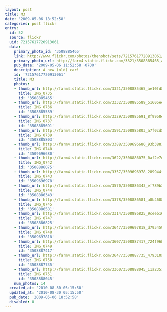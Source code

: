 ```yaml
---
layout: post
title: M3
date: '2009-05-06 18:52:58'
categories: post flickr
entry:
  id: 52
  source: flickr
  uid: 72157617720913061
  data:
    primary_photo_id: '3508885465'
    link: http://www.flickr.com/photos/thenobot/sets/72157617720913061/
    primary_photo_url: http://farm4.static.flickr.com/3321/3508885465_ae10fd8a82_m.jpg
    pub_date: '2009-05-06 11:52:58 -0700'
    description: A new (old) car!
    id: '72157617720913061'
    title: M3
    photos:
    - thumb_url: http://farm4.static.flickr.com/3321/3508885465_ae10fd8a82_s.jpg
      title: IMG_0735
      id: '3508885465'
    - thumb_url: http://farm4.static.flickr.com/3332/3508885589_51605ee9cc_s.jpg
      title: IMG_0736
      id: '3508885589'
    - thumb_url: http://farm4.static.flickr.com/3329/3508885691_8f9958e243_s.jpg
      title: IMG_0737
      id: '3508885691'
    - thumb_url: http://farm4.static.flickr.com/3591/3508885803_a7f0cd52dc_s.jpg
      title: IMG_0739
      id: '3508885803'
    - thumb_url: http://farm4.static.flickr.com/3388/3509696680_93b3881ef5_s.jpg
      title: IMG_0740
      id: '3509696680'
    - thumb_url: http://farm4.static.flickr.com/3622/3508886075_0af2e7e9ee_s.jpg
      title: IMG_0742
      id: '3508886075'
    - thumb_url: http://farm4.static.flickr.com/3357/3509696978_289944f061_s.jpg
      title: IMG_0743
      id: '3509696978'
    - thumb_url: http://farm4.static.flickr.com/3570/3508886343_ef789b34b2_s.jpg
      title: IMG_0744
      id: '3508886343'
    - thumb_url: http://farm4.static.flickr.com/3378/3508886581_a8b4688747_s.jpg
      title: IMG_0745
      id: '3508886581'
    - thumb_url: http://farm4.static.flickr.com/3314/3508886825_9ceeb16c2f_s.jpg
      title: IMG_0747
      id: '3508886825'
    - thumb_url: http://farm4.static.flickr.com/3647/3509697818_d7954596e3_s.jpg
      title: IMG_0748
      id: '3509697818'
    - thumb_url: http://farm4.static.flickr.com/3607/3508887417_724f96b93b_s.jpg
      title: IMG_0749
      id: '3508887417'
    - thumb_url: http://farm4.static.flickr.com/3647/3508887735_479310abc2_s.jpg
      title: IMG_0750
      id: '3508887735'
    - thumb_url: http://farm4.static.flickr.com/3360/3508888045_11a23510d5_s.jpg
      title: IMG_0751
      id: '3508888045'
    num_photos: 14
  created_at: '2010-08-30 05:15:50'
  updated_at: '2010-08-30 05:15:50'
  pub_date: '2009-05-06 18:52:58'
  disabled: 0
---
```

